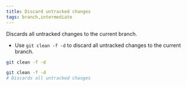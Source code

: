 ```yaml
---
title: Discard untracked changes
tags: branch,intermediate
---
```


Discards all untracked changes to the current branch.

- Use `git clean -f -d` to discard all untracked changes to the current branch.

```sh
git clean -f -d
```

```sh
git clean -f -d
# Discards all untracked changes
```
